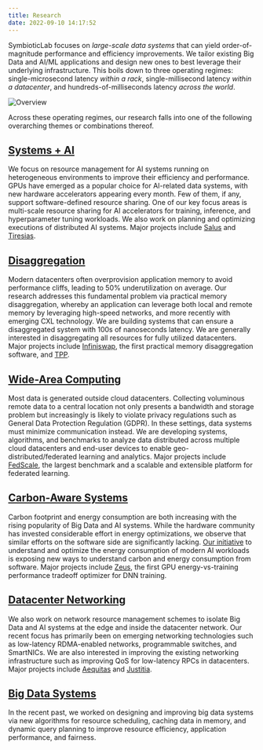 ```yaml
---
title: Research
date: 2022-09-10 14:17:52
---
```


SymbioticLab focuses on *large-scale data systems* that can yield order-of-magnitude performance and efficiency improvements.
We tailor existing Big Data and AI/ML applications and design new ones to best leverage their underlying infrastructure.
This boils down to three operating regimes: single-microsecond latency *within a rack*, single-millisecond latency *within a datacenter*, and hundreds-of-milliseconds latency *across the world*.

![Overview](/assets/latency-domains.png)

Across these operating regimes, our research falls into one of the following overarching themes or combinations thereof.

## [Systems + AI](/publications/#/topic:Systems%20+%20AI)
We focus on resource management for AI systems running on heterogeneous environments to improve their efficiency and performance.
GPUs have emerged as a popular choice for AI-related data systems, with new hardware accelerators appearing every month.
Few of them, if any, support software-defined resource sharing.
One of our key focus areas is multi-scale resource sharing for AI accelerators for training, inference, and hyperparameter tuning workloads.
We also work on planning and optimizing executions of distributed AI systems.
Major projects include [Salus](https://github.com/SymbioticLab/Salus) and [Tiresias](https://github.com/SymbioticLab/Tiresias).

## [Disaggregation](/publications/#/topic:Disaggregation)
Modern datacenters often overprovision application memory to avoid performance cliffs, leading to 50% underutilization on average.
Our research addresses this fundamental problem via practical memory disaggregation, whereby an application can leverage both local and remote memory by leveraging high-speed networks, and more recently with emerging CXL technology.
We are building systems that can ensure a disaggregated system with 100s of nanoseconds latency.
We are generally interested in disaggregating all resources for fully utilized datacenters.
Major projects include [Infiniswap](https://infiniswap.github.io/), the first practical memory disaggregation software, and [TPP](https://arxiv.org/abs/2206.02878).


## [Wide-Area Computing](/publications/#/topic:Wide-Area%20Computing)
Most data is generated outside cloud datacenters.
Collecting voluminous remote data to a central location not only presents a bandwidth and storage problem but increasingly is likely to violate privacy regulations such as General Data Protection Regulation (GDPR).
In these settings, data systems must minimize communication instead.
We are developing systems, algorithms, and benchmarks to analyze data distributed across multiple cloud datacenters and end-user devices to enable geo-distributed/federated learning and analytics.
Major projects include [FedScale](https://fedscale.ai/), the largest benchmark and a scalable and extensible platform for federated learning.


## [Carbon-Aware Systems](/publications/#/topic:Carbon-Aware%20Systems)
Carbon footprint and energy consumption are both increasing with the rising popularity of Big Data and AI systems.
While the hardware community has invested considerable effort in energy optimizations, we observe that similar efforts on the software side are significantly lacking.
[Our initiative](https://ml.energy) to understand and optimize the energy consumption of modern AI workloads is exposing new ways to understand carbon and energy consumption from software.
Major projects include [Zeus](https://ml.energy/zeus), the first GPU energy-vs-training performance tradeoff optimizer for DNN training.


## [Datacenter Networking](/publications/#/topic:Datacenter%20Networking)
We also work on network resource management schemes to isolate Big Data and AI systems at the edge and inside the datacenter network.
Our recent focus has primarily been on emerging networking technologies such as low-latency RDMA-enabled networks, programmable switches, and SmartNICs.
We are also interested in improving the existing networking infrastructure such as improving QoS for low-latency RPCs in datacenters.
Major projects include [Aequitas](https://github.com/SymbioticLab/Aequitas) and [Justitia](https://github.com/SymbioticLab/Justitia).


## [Big Data Systems](/publications/#/topic:Big%20Data%20Systems)
In the recent past, we worked on designing and improving big data systems via new algorithms for resource scheduling, caching data in memory, and dynamic query planning to improve resource efficiency, application performance, and fairness.
